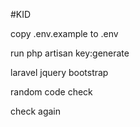 #KID

copy .env.example  to .env

run php artisan key:generate

laravel jquery bootstrap

random code check

check again